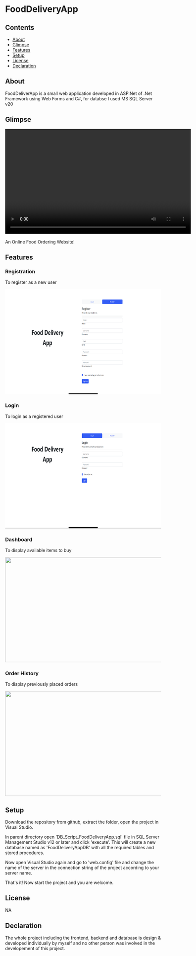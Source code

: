 # FoodDeliveryApp

## Contents
- [About](#About)
- [Glimpse](#Glimpse)
- [Features](#Features)
- [Setup](#Setup)
- [License](#License)
- [Declaration](#Declaration)

## About
<p>FoodDeliverApp is a small web application developed in ASP.Net of .Net Framework using Web Forms and C#, for databse I used MS SQL Server v20</p>

## Glimpse
<video width="600" height="338" controls>
  <source src="/Resources/video.mp4" type="video/mp4">
  A short video showing a glimpse of how the UI looks.
</video>

An Online Food Ordering Website!

## Features
<h3>Registration</h3>
<p>To register as a new user</p>
<img src="/Resources/register-page-ui.png" width="600" height="338"/>

<h3>Login</h3>
<p>To login as a registered user</p>
<img src="/Resources/login-page-ui.png" width="600" height="338"/>

<h3>Dashboard</h3>
<p>To display available items to buy</p>
<img src="/Resources/dashboard-page-ui.png" width="600" height="338"/>

<h3>Order History</h3>
<p>To display previously placed orders</p>
<img src="/Resources/order-history.png" width="600" height="338"/>

## Setup
<p>Download the repository from github, extract the folder, open the project in Visual Studio.</p>
<p>In parent directory open 'DB_Script_FoodDeliveryApp.sql' file in SQL Server Management Studio v12 or later and click 'execute'. This will create a new database named as 'FoodDeliveryAppDB' with all the required tables and stored procedures.</p>
<p>Now open Visual Studio again and go to 'web.config' file and change the name of the server in the connection string of the project according to your server name.</p>
<p>That's it!  Now start the project and you are welcome.</p>

## License
NA

## Declaration
<p>The whole project including the frontend, backend and database is design & developed individually by myself and no other person was involved in the developement of this project.</p>
